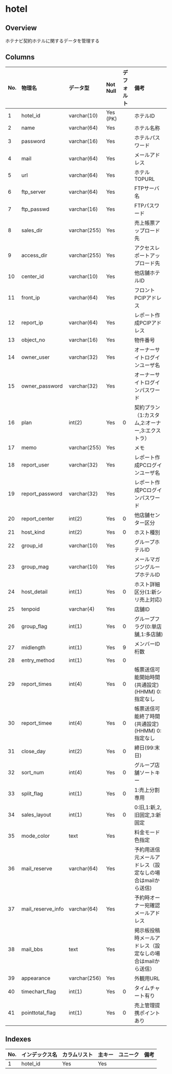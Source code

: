 # hotel

## Overview

ホテナビ契約ホテルに関するデータを管理する

## Columns

|No.|物理名|データ型|Not Null|デフォルト|備考|
|:--|:--|:--|:--|:--|:--|
|1|hotel_id|varchar(10)|Yes (PK)||ホテルID|
|2|name|varchar(64)|Yes||ホテル名称|
|3|password|varchar(16)|Yes||ホテルパスワード|
|4|mail|varchar(64)|Yes||メールアドレス|
|5|url|varchar(64)|Yes||ホテルTOPURL|
|6|ftp_server|varchar(64)|Yes||FTPサーバ名|
|7|ftp_passwd|varchar(16)|Yes||FTPパスワード|
|8|sales_dir|varchar(255)|Yes||売上帳票アップロード先|
|9|access_dir|varchar(255)|Yes||アクセスレポートアップロード先|
|10|center_id|varchar(10)|Yes||他店舗ホテルID|
|11|front_ip|varchar(64)|Yes||フロントPCIPアドレス|
|12|report_ip|varchar(64)|Yes||レポート作成PCIPアドレス|
|13|object_no|varchar(16)|Yes||物件番号|
|14|owner_user|varchar(32)|Yes||オーナーサイトログインユーザ名|
|15|owner_password|varchar(32)|Yes||オーナーサイトログインパスワード|
|16|plan|int(2)|Yes|0|契約プラン（1:カスタム,2:オーナー,3:エクストラ）|
|17|memo|varchar(255)|Yes||メモ|
|18|report_user|varchar(32)|Yes||レポート作成PCログインユーザ名|
|19|report_password|varchar(32)|Yes||レポート作成PCログインパスワード|
|20|report_center|int(2)|Yes|0|他店舗センター区分|
|21|host_kind|int(2)|Yes|0|ホスト種別|
|22|group_id|varchar(10)|Yes||グループホテルID|
|23|group_mag|varchar(10)|Yes||メールマガジングループホテルID|
|24|host_detail|int(1)|Yes|0|ホスト詳細区分(1:新シリ売上対応)|
|25|tenpoid|varchar(4)|Yes||店舗ID|
|26|group_flag|int(1)|Yes|0|グループフラグ(0:単店舗,1:多店舗)|
|27|midlength|int(1)|Yes|9|メンバーID桁数|
|28|entry_method|int(1)|Yes|0||
|29|report_times|int(4)|Yes|0|帳票送信可能開始時間(共通設定)(HHMM) 0:指定なし|
|30|report_timee|int(4)|Yes|0|帳票送信可能終了時間(共通設定)(HHMM) 0:指定なし|
|31|close_day|int(2)|Yes|0|締日(99:末日)|
|32|sort_num|int(4)|Yes|0|グループ店舗ソートキー|
|33|split_flag|int(1)|Yes|0|1:売上分割専用|
|34|sales_layout|int(1)|Yes|0|0:旧,1:新,2,旧固定,3:新固定|
|35|mode_color|text|Yes||料金モード色指定|
|36|mail_reserve|varchar(64)|Yes||予約用送信元メールアドレス（設定なしの場合はmailから送信)|
|37|mail_reserve_info|varchar(64)|Yes||予約時オーナー宛確認メールアドレス|
|38|mail_bbs|text|Yes||掲示板投稿時メールアドレス（設定なしの場合はmailから送信）|
|39|appearance|varchar(256)|Yes||外観用URL|
|40|timechart_flag|int(1)|Yes|0|タイムチャート有り|
|41|pointtotal_flag|int(1)|Yes|0|売上管理提携ポイントあり|

## Indexes

|No.|インデックス名|カラムリスト|主キー|ユニーク|備考|
|:--|:--|:--|:--|:--|:--|
|1|hotel_id|Yes|Yes||

